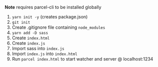 **Note** requires parcel-cli to be installed globally

1. `yarn init -y` (creates package.json)
2. `git init`
3. Create .gitignore file containing
   `node_modules`
4. `yarn add -D sass`
5. Create `index.html`
6. Create `index.js`
7. Import sass into `index.js`
8. Import `index.js` into `index.html`
9. Run `parcel index.html` to start watcher and server @ localhost:1234
